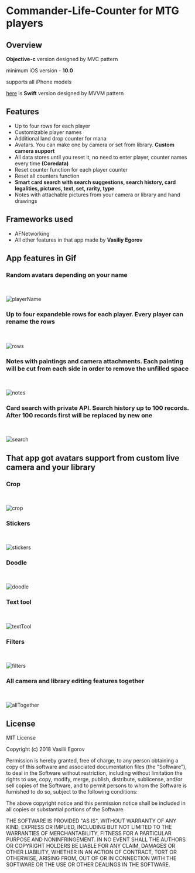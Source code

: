 # Commander-Life-Counter for MTG players

## Overview

**Objective-c** version designed by MVC pattern

minimum iOS version - **10.0**

supports all iPhone models

[here](https://github.com/VasiliyEgorov/CommanderAppSwift) is **Swift** version designed by MVVM pattern

## Features

- Up to four rows for each player
- Customizable player names
- Additional land drop counter for mana
- Avatars. You can make one by camera or set from library. **Custom camera support**
- All data stores until you reset it, no need to enter player, counter names every time **(Coredata)**
- Reset counter function for each player counter
- Reset all counters function
- **Smart card search with search suggestions, search history, card legalities, pictures, text, set, rarity, type**
- Notes with attachable pictures from your camera or library and hand drawings

## Frameworks used

- AFNetworking
- All other features in that app made by **Vasiliy Egorov**

## App features in Gif

### Random avatars depending on your name
</br>

![playerName](https://media.giphy.com/media/l378k8bdzUanpWqKk/giphy.gif)
</br>
### Up to four expandeble rows for each player. Every player can rename the rows
</br>

![rows](https://media.giphy.com/media/fWgwMgkpGGQzF0CrCU/giphy.gif)
</br>
### Notes with paintings and camera attachments. Each painting will be cut from each side in order to remove the unfilled space
</br>

![notes](https://media.giphy.com/media/PoJOkVwwlLyR2u1OEp/giphy.gif)
</br>
### Card search with private API. Search history up to 100 records. After 100 records first will be replaced by new one
</br>

![search](https://media.giphy.com/media/2lYPJWbN1DwJXQ9quh/giphy.gif)
</br>
 ## That app got avatars support from custom live camera and your library

 ### Crop
</br>

![crop](https://media.giphy.com/media/2fq4y3DDzzHxQrroVt/giphy.gif)
</br>
 ### Stickers
</br>

![stickers](https://media.giphy.com/media/yNOE4Ah7HRou7LD2kn/giphy.gif)
</br>
### Doodle
</br>

![doodle](https://media.giphy.com/media/1gQXNhQWlgxtntpUqH/giphy.gif)
</br>
### Text tool
</br>

![textTool](https://media.giphy.com/media/5QI9UAwBxcQK3pG1aa/giphy.gif)
</br>
### Filters
</br>

![filters](https://media.giphy.com/media/TgJ7PRwj9HHrMWi6qV/giphy.gif)
</br>
### All camera and library editing features together
</br>

![allTogether](https://media.giphy.com/media/1nbtPNHTZ7HK9yN2gl/giphy.gif)
</br>

## License

MIT License

Copyright (c) 2018 Vasilii Egorov

Permission is hereby granted, free of charge, to any person obtaining a copy
of this software and associated documentation files (the "Software"), to deal
in the Software without restriction, including without limitation the rights
to use, copy, modify, merge, publish, distribute, sublicense, and/or sell
copies of the Software, and to permit persons to whom the Software is
furnished to do so, subject to the following conditions:

The above copyright notice and this permission notice shall be included in all
copies or substantial portions of the Software.

THE SOFTWARE IS PROVIDED "AS IS", WITHOUT WARRANTY OF ANY KIND, EXPRESS OR
IMPLIED, INCLUDING BUT NOT LIMITED TO THE WARRANTIES OF MERCHANTABILITY,
FITNESS FOR A PARTICULAR PURPOSE AND NONINFRINGEMENT. IN NO EVENT SHALL THE
AUTHORS OR COPYRIGHT HOLDERS BE LIABLE FOR ANY CLAIM, DAMAGES OR OTHER
LIABILITY, WHETHER IN AN ACTION OF CONTRACT, TORT OR OTHERWISE, ARISING FROM,
OUT OF OR IN CONNECTION WITH THE SOFTWARE OR THE USE OR OTHER DEALINGS IN THE
SOFTWARE.
